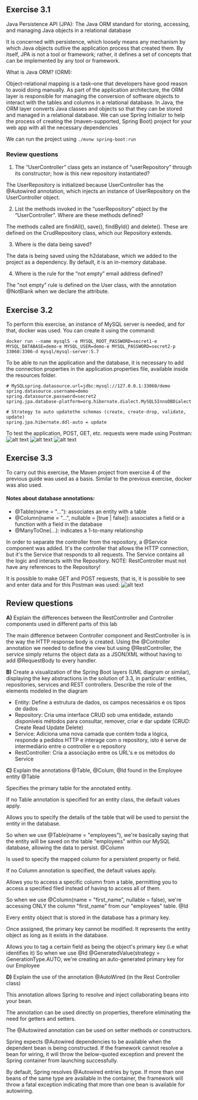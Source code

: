 ## Exercise 3.1

Java Persistence API (JPA): The Java ORM standard for storing, accessing, and managing Java objects in a relational database

It is concerned with persistence, which loosely means any mechanism by which Java objects outlive the application process that created them. By itself, JPA is not a tool or framework; rather, it defines a set of concepts that can be implemented by any tool or framework.

What is Java ORM? (ORM):

Object-relational mapping is a task–one that developers have good reason to avoid doing manually. As part of the application architecture, the ORM layer is responsible for managing the conversion of software objects to interact with the tables and columns in a relational database. In Java, the ORM layer converts Java classes and objects so that they can be stored and managed in a relational database.
We can use Spring Initializr to help the process of creating the (maven-supported, Spring Boot) project for your web app with all the necessary dependencies

We can run the project using ```./mvnw spring-boot:run```

### Review questions
1. The “UserController” class gets an instance of “userRepository” through its constructor; how is this new repository instantiated?

The UserRepository is initialized because UserController has the @Autowired annotation, which injects an instance of UserRepository on the UserController object.

2. List the methods invoked in the “userRepository” object by the “UserController”. Where are these methods defined?

The methods called are findAll(), save(), findById() and delete(). These are defined on the CrudRepository class, which our Repository extends.

3. Where is the data being saved?

The data is being saved using the h2database, which we added to the project as a dependency. By default, it is an in-memory database.

4. Where is the rule for the “not empty” email address defined?

The "not empty" rule is defined on the User class, with the annotation @NotBlank when we declare the attribute.

## Exercise 3.2

To perform this exercise, an instance of MySQL server is needed, and for that, docker was used. You can create it using the command:

```docker run --name mysql5 -e MYSQL_ROOT_PASSWORD=secret1-e MYSQL_DATABASE=demo-e MYSQL_USER=demo-e MYSQL_PASSWORD=secret2-p 33060:3306-d mysql/mysql-server:5.7```

To be able to run the application and the database, it is necessary to add the connection properties in the application.properties file, available inside the resources folder.

````
# MySQLspring.datasource.url=jdbc:mysql://127.0.0.1:33060/demo
spring.datasource.username=demo
spring.datasource.password=secret2
spring.jpa.database-platform=org.hibernate.dialect.MySQL5InnoDBDialect

# Strategy to auto updatethe schemas (create, create-drop, validate, update)
spring.jpa.hibernate.ddl-auto = update
````

To test the application, POST, GET, etc. requests were made using Postman:
![alt text](https://github.com/Souz11/IES_103415/blob/main/lab3/Captura%20de%20ecr%C3%A3%20de%202022-10-29%2017-19-27.png)
![alt text](https://github.com/Souz11/IES_103415/blob/main/lab3/Captura%20de%20ecr%C3%A3%20de%202022-10-29%2017-19-46.png)
![alt text](https://github.com/Souz11/IES_103415/blob/main/lab3/Captura%20de%20ecr%C3%A3%20de%202022-10-29%2017-20-01.png)

## Exercise 3.3

To carry out this exercise, the Maven project from exercise 4 of the previous guide was used as a basis.
Similar to the previous exercise, docker was also used.

#### Notes about database annotations:

- @Table(name = "..."): associates an entity with a table
- @Column(name = "...", nullable = [true | false]): associates a field or a function with a field in the database
- @ManyToOne(...): indicates a 1-to-many relationship

In order to separate the controller from the repository, a @Service component was added.
It's the controller that allows the HTTP connection, but it's the Service that responds to all requests. The Service contains all the logic and interacts with the Repository.
NOTE: RestController must not have any references to the Repository!

It is possible to make GET and POST requests, that is, it is possible to see and enter data and for this Postman was used:
![alt text](https://github.com/Souz11/IES_103415/blob/main/lab3/Captura%20de%20ecr%C3%A3%20de%202022-10-29%2018-25-31.png)

## Review questions

__A)__ Explain the differences between the RestController and Controller components used in different parts of this lab

The main difference between Controller component and RestController is in the way the HTTP response body is created. Using the @Controller annotation we needed to define the view but using @RestController, the service simply returns the object data as a JSON/XML without having to add @RequestBody to every handler.

__B)__ Create a visualization of the Spring Boot layers (UML diagram or similar), displaying the key abstractions in the solution of 3.3, in particular: entities, repositories, services and REST controllers. Describe the role of the elements modeled in the diagram

- Entity:
  Define a estrutura de dados, os campos necessários e os tipos de dados
- Repository:
  Cria uma interface CRUD sob uma entidade, estando disponíveis métodos para consultar, remover, criar e dar update (CRUD: Create Read Update Delete)
- Service:
  Adiciona uma nova camada que contém toda a lógica, responde a pedidos HTTP e interage com o repository, isto é serve de intermediário entre o controller e o repository
- RestController:
  Cria a associação entre os URL's e os métodos do Service

__C)__ Explain the annotations @Table, @Colum, @Id found in the Employee entity
@Table

Specifies the primary table for the annotated entity.

If no Table annotation is specified for an entity class, the default values apply.

Allows you to specify the details of the table that will be used to persist the entity in the database.

So when we use @Table(name = "employees"), we're basically saying that the entity will be saved on the table "employees" within our MySQL database, allowing the data to persist.
@Column

Is used to specify the mapped column for a persistent property or field.

If no Column annotation is specified, the default values apply.

Allows you to access a specific column from a table, permitting you to access a specified filed instead of having to access all of them.

So when we use @Column(name = "first_name", nullable = false), we're accessing ONLY the column "first_name" from our "employees" table.
@Id

Every entity object that is stored in the database has a primary key.

Once assigned, the primary key cannot be modified. It represents the entity object as long as it exists in the database.

Allows you to tag a certain field as being the object's primary key (i.e what identifies it) So when we use @Id @GeneratedValue(strategy = GenerationType.AUTO, we're creating an auto-generated primary key for our Employee

__D)__ Explain the use of the annotation @AutoWired (in the Rest Controller class)

This annotation allows Spring to resolve and inject collaborating beans into your bean.

The annotation can be used directly on properties, therefore eliminating the need for getters and setters.

The @Autowired annotation can be used on setter methods or constructors.

Spring expects @Autowired dependencies to be available when the dependent bean is being constructed. If the framework cannot resolve a bean for wiring, it will throw the below-quoted exception and prevent the Spring container from launching successfully.

By default, Spring resolves @Autowired entries by type. If more than one beans of the same type are available in the container, the framework will throw a fatal exception indicating that more than one bean is available for autowiring.
